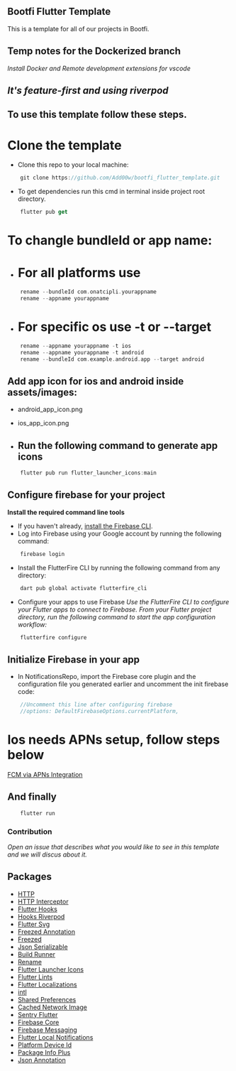 ## Bootfi Flutter Template

This is a template for all of our projects in Bootfi.

## Temp notes for the Dockerized branch
   *Install Docker and Remote development extensions for vscode*

*It's feature-first and using riverpod*
---

## To use this template follow these steps.

# Clone the template
- Clone this repo to your local machine:
```dart
    git clone https://github.com/Add00w/bootfi_flutter_template.git
```
- To get dependencies run this cmd in terminal inside project root directory.
```dart
    flutter pub get
```

# To changle bundleId or app name:
- # For all platforms use

```dart
    rename --bundleId com.onatcipli.yourappname
    rename --appname yourappname
```
- # For specific os use -t or --target

```dart
    rename --appname yourappname -t ios
    rename --appname yourappname -t android
    rename --bundleId com.example.android.app --target android
```

## Add app icon for ios and android inside assets/images:
 - android_app_icon.png
 - ios_app_icon.png

- ## Run the following command to generate app icons

```dart
    flutter pub run flutter_launcher_icons:main
```

## Configure firebase for your project
**Install the required command line tools**
- If you haven't already, [install the Firebase CLI](https://firebase.google.com/docs/cli#setup_update_cli).
- Log into Firebase using your Google account by running the following command:
```dart
    firebase login
```
- Install the FlutterFire CLI by running the following command from any directory:
```dart
    dart pub global activate flutterfire_cli
```
- Configure your apps to use Firebase
*Use the FlutterFire CLI to configure your Flutter apps to connect to Firebase.*
*From your Flutter project directory, run the following command to start the app configuration workflow:*
```dart
    flutterfire configure
```
## Initialize Firebase in your app
- In NotificationsRepo, import the Firebase core plugin and the configuration file you generated earlier and uncomment the init firebase code:
```dart
    //Uncomment this line after configuring firebase
    //options: DefaultFirebaseOptions.currentPlatform,
```
# Ios needs APNs setup, follow steps below
[FCM via APNs Integration](https://firebase.flutter.dev/docs/messaging/apple-integration)
## And finally
```dart
    flutter run
```
### Contribution
*Open an issue that describes what you would like to see in this template and we will discus about it.*





## Packages
- [HTTP](https://pub.dev/packages/http)
- [HTTP Interceptor](https://pub.dev/packages/http_interceptor)
- [Flutter Hooks](https://pub.dev/packages/flutter_hooks)
- [Hooks Riverpod](https://pub.dev/packages/hooks_riverpod)
- [Flutter Svg](https://pub.dev/packages/flutter_svg)
- [Freezed Annotation](https://pub.dev/packages/freezed_annotation)
- [Freezed](https://pub.dev/packages/freezed)
- [Json Serializable](https://pub.dev/packages/json_serializable)
- [Build Runner](https://pub.dev/packages/build_runner)
- [Rename](https://pub.dev/packages/rename)
- [Flutter Launcher Icons](https://pub.dev/packages/flutter_launcher_icons)
- [Flutter Lints](https://pub.dev/packages/flutter_lints)
- [Flutter Localizations](https://pub.dev/packages/flutter_localizations)
- [intl](https://pub.dev/packages/intl)
- [Shared Preferences](https://pub.dev/packages/shared_preferences)
- [Cached Network Image](https://pub.dev/packages/cached_network_image)
- [Sentry Flutter](https://pub.dev/packages/sentry_flutter)
- [Firebase Core](https://pub.dev/packages/firebase_core)
- [Firebase Messaging](https://pub.dev/packages/firebase_messaging)
- [Flutter Local Notifications](https://pub.dev/packages/flutter_local_notifications)
- [Platform Device Id](https://pub.dev/packages/platform_device_id)
- [Package Info Plus](https://pub.dev/packages/package_info_plus)
- [Json Annotation](https://pub.dev/packages/json_annotation)